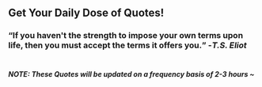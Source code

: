 ## Get Your Daily Dose of Quotes!
### <q>If you haven't the strength to impose your own terms upon life, then you must accept the terms it offers you.</q> -<em>T.S. Eliot</em> <br><br>
##### NOTE: These Quotes will be updated on a frequency basis of 2-3 hours ~
